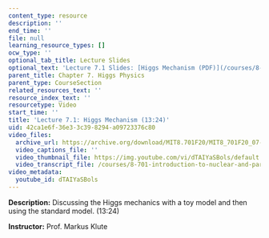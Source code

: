 ```yaml
---
content_type: resource
description: ''
end_time: ''
file: null
learning_resource_types: []
ocw_type: ''
optional_tab_title: Lecture Slides
optional_text: 'Lecture 7.1 Slides: [Higgs Mechanism (PDF)](/courses/8-701-introduction-to-nuclear-and-particle-physics-fall-2020/resources/mit8_701f20_lec7-1)'
parent_title: Chapter 7. Higgs Physics
parent_type: CourseSection
related_resources_text: ''
resource_index_text: ''
resourcetype: Video
start_time: ''
title: 'Lecture 7.1: Higgs Mechanism (13:24)'
uid: 42ca1e6f-36e3-3c39-8294-a09723376c80
video_files:
  archive_url: https://archive.org/download/MIT8.701F20/MIT8_701F20_07-01_mechanism_300k.mp4
  video_captions_file: ''
  video_thumbnail_file: https://img.youtube.com/vi/dTAIYaSBols/default.jpg
  video_transcript_file: /courses/8-701-introduction-to-nuclear-and-particle-physics-fall-2020/013dab47ae66c44ecd302fe631f59a9a_dTAIYaSBols.pdf
video_metadata:
  youtube_id: dTAIYaSBols
---
```


**Description:** Discussing the Higgs mechanics with a toy model and then using the standard model. (13:24)

**Instructor:** Prof. Markus Klute

